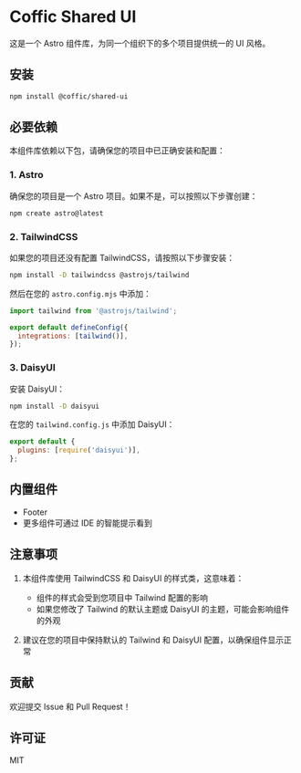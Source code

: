 # Coffic Shared UI

这是一个 Astro 组件库，为同一个组织下的多个项目提供统一的 UI 风格。

## 安装

```bash
npm install @coffic/shared-ui
```

## 必要依赖

本组件库依赖以下包，请确保您的项目中已正确安装和配置：

### 1. Astro

确保您的项目是一个 Astro 项目。如果不是，可以按照以下步骤创建：

```bash
npm create astro@latest
```

### 2. TailwindCSS

如果您的项目还没有配置 TailwindCSS，请按照以下步骤安装：

```bash
npm install -D tailwindcss @astrojs/tailwind
```

然后在您的 `astro.config.mjs` 中添加：

```javascript
import tailwind from '@astrojs/tailwind';

export default defineConfig({
  integrations: [tailwind()],
});
```

### 3. DaisyUI

安装 DaisyUI：

```bash
npm install -D daisyui
```

在您的 `tailwind.config.js` 中添加 DaisyUI：

```javascript
export default {
  plugins: [require('daisyui')],
};
```

## 内置组件

- Footer
- 更多组件可通过 IDE 的智能提示看到

## 注意事项

1. 本组件库使用 TailwindCSS 和 DaisyUI 的样式类，这意味着：

   - 组件的样式会受到您项目中 Tailwind 配置的影响
   - 如果您修改了 Tailwind 的默认主题或 DaisyUI 的主题，可能会影响组件的外观

2. 建议在您的项目中保持默认的 Tailwind 和 DaisyUI 配置，以确保组件显示正常

## 贡献

欢迎提交 Issue 和 Pull Request！

## 许可证

MIT
